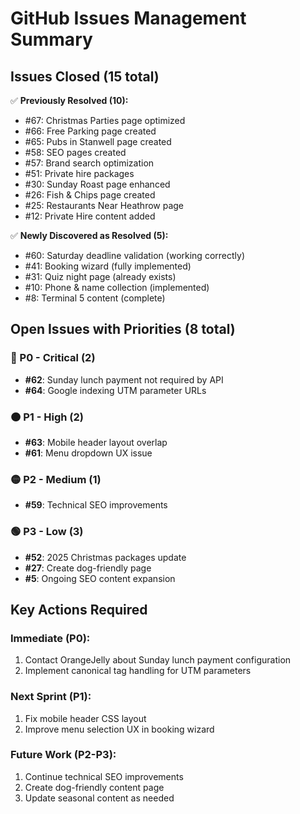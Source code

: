 # GitHub Issues Management Summary

## Issues Closed (15 total)
✅ **Previously Resolved (10):**
- #67: Christmas Parties page optimized
- #66: Free Parking page created  
- #65: Pubs in Stanwell page created
- #58: SEO pages created
- #57: Brand search optimization
- #51: Private hire packages
- #30: Sunday Roast page enhanced
- #26: Fish & Chips page created
- #25: Restaurants Near Heathrow page
- #12: Private Hire content added

✅ **Newly Discovered as Resolved (5):**
- #60: Saturday deadline validation (working correctly)
- #41: Booking wizard (fully implemented)
- #31: Quiz night page (already exists)
- #10: Phone & name collection (implemented)
- #8: Terminal 5 content (complete)

## Open Issues with Priorities (8 total)

### 🔴 P0 - Critical (2)
- **#62**: Sunday lunch payment not required by API
- **#64**: Google indexing UTM parameter URLs

### 🟠 P1 - High (2)
- **#63**: Mobile header layout overlap
- **#61**: Menu dropdown UX issue

### 🟡 P2 - Medium (1)
- **#59**: Technical SEO improvements

### 🟢 P3 - Low (3)
- **#52**: 2025 Christmas packages update
- **#27**: Create dog-friendly page
- **#5**: Ongoing SEO content expansion

## Key Actions Required

### Immediate (P0):
1. Contact OrangeJelly about Sunday lunch payment configuration
2. Implement canonical tag handling for UTM parameters

### Next Sprint (P1):
1. Fix mobile header CSS layout
2. Improve menu selection UX in booking wizard

### Future Work (P2-P3):
1. Continue technical SEO improvements
2. Create dog-friendly content page
3. Update seasonal content as needed
